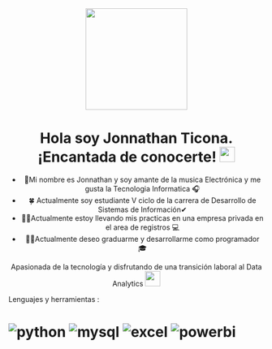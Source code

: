 <div id="header" align="center"> 





<div id="header" align="center">
  <img decoding="async" src="https://avatars.githubusercontent.com/u/166885000?v=4" width="200"/>
</div>


<div id="header" align="center">
<h1>
  Hola soy Jonnathan Ticona. ¡Encantada de conocerte!
  <img decoding="async" src="https://media.giphy.com/media/hvRJCLFzcasrR4ia7z/giphy.gif" width="30px"/>
</h1>
</div>






<div id="header" align="center"> 

* 🧑Mi nombre es Jonnathan y soy amante de la musica Electrónica y me gusta la Tecnologia Informatica 🎧
* 🍀 Actualmente soy estudiante V ciclo de la carrera de Desarrollo de Sistemas de Información✔
* 👷‍♂️Actualmente estoy llevando mis practicas en una empresa privada en el area de registros 💻  
* 👨‍🎓Actualmente deseo graduarme y desarrollarme como programador 🎓

Apasionada de la tecnología y disfrutando de una transición laboral al Data Analytics <img decoding="async" src="https://media.giphy.com/media/WUlplcMpOCEmTGBtBW/giphy.gif" width="30">


<div id="header" align="left">

Lenguajes y herramientas :

<div id="header" align="left">
<a>
<h1>
    <img decoding="async" src="https://img.shields.io/badge/Python-3776AB?style=for-the-badge&logo=python&logoColor=white" alt="python"/>
  </a>
    <img decoding="async" src="https://img.shields.io/badge/MySQL-6DB33F?style=for-the-badge&logo=mysql&logoColor=white" alt="mysql"/>
  </a>
 <img decoding="async" src="https://img.shields.io/badge/Microsoft_Excel-217346?style=for-the-badge&logo=microsoft-excel&logoColor=white" alt="excel"/>
  </a>
 <img decoding="async" src="https://img.shields.io/badge/Power_BI-FFBE00?style=for-the-badge&logo=Power-BI&logoColor=white" alt="powerbi"/>
  </a>
</h1>

</div>
